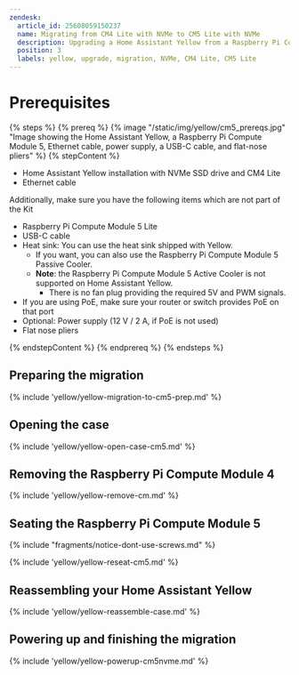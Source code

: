 ```yaml
---
zendesk:
  article_id: 25608059150237
  name: Migrating from CM4 Lite with NVMe to CM5 Lite with NVMe
  description: Upgrading a Home Assistant Yellow from a Raspberry Pi Compute Module 4 with NVMe to a Raspberry Pi Compute Module 5 with NVMe
  position: 3
  labels: yellow, upgrade, migration, NVMe, CM4 Lite, CM5 Lite
---
```


# Prerequisites

{% steps %}
{% prereq %}
{% image "/static/img/yellow/cm5_prereqs.jpg" "Image showing the Home Assistant Yellow, a Raspberry Pi Compute Module 5, Ethernet cable, power supply, a USB-C cable, and flat-nose pliers" %}
{% stepContent %}

- Home&nbsp;Assistant Yellow installation with NVMe SSD drive and CM4 Lite
- Ethernet cable

Additionally, make sure you have the following items which are not part of the Kit

- Raspberry Pi Compute Module 5 Lite
- USB-C cable
- Heat sink: You can use the heat sink shipped with Yellow.
  - If you want, you can also use the Raspberry Pi Compute Module 5 Passive Cooler.
  - **Note**: the Raspberry Pi Compute Module 5 Active Cooler is not supported on Home Assistant Yellow.
    - There is no fan plug providing the required 5V and PWM signals.
- If you are using PoE, make sure your router or switch provides PoE on that port
- Optional: Power supply (12 V / 2 A, if PoE is not used)
- Flat nose pliers

{% endstepContent %}
{% endprereq %}
{% endsteps %}

## Preparing the migration

{% include 'yellow/yellow-migration-to-cm5-prep.md' %}

## Opening the case

{% include 'yellow/yellow-open-case-cm5.md' %}

## Removing the Raspberry Pi Compute Module 4

{% include 'yellow/yellow-remove-cm.md' %}

## Seating the Raspberry Pi Compute Module 5

{% include "fragments/notice-dont-use-screws.md" %}

{% include 'yellow/yellow-reseat-cm5.md' %}

## Reassembling your Home Assistant Yellow

{% include 'yellow/yellow-reassemble-case.md' %}

## Powering up and finishing the migration

{% include 'yellow/yellow-powerup-cm5nvme.md' %}

